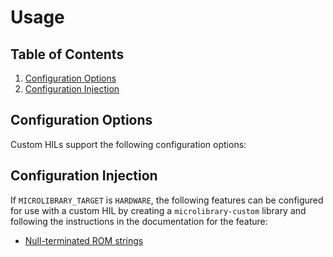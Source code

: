 # Usage

## Table of Contents

1. [Configuration Options](#configuration-options)
1. [Configuration Injection](#configuration-injection)

## Configuration Options

Custom HILs support the following configuration options:

## Configuration Injection

If `MICROLIBRARY_TARGET` is `HARDWARE`, the following features can be configured for use
with a custom HIL by creating a `microlibrary-custom` library and following the
instructions in the documentation for the feature:
- [Null-terminated ROM strings](../../rom.h#null-terminated-strings)
